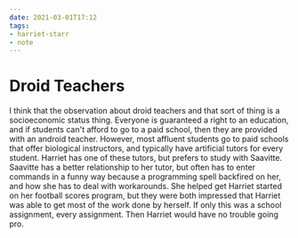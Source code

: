```yaml
---
date: 2021-03-01T17:12
tags:
- harriet-starr
- note
---
```


# Droid Teachers

I think that the observation about droid teachers and that sort of thing
is a socioeconomic status thing. Everyone is guaranteed a right to an
education, and if students can't afford to go to a paid school, then
they are provided with an android teacher. However, most affluent
students go to paid schools that offer biological instructors, and
typically have artificial tutors for every student. Harriet has one of
these tutors, but prefers to study with Saavitte. Saavitte has a better
relationship to her tutor, but often has to enter commands in a funny
way because a programming spell backfired on her, and how she has to
deal with workarounds. She helped get Harriet started on her football
scores program, but they were both impressed that Harriet was able to
get most of the work done by herself. If only this was a school
assignment, every assignment. Then Harriet would have no trouble going
pro.